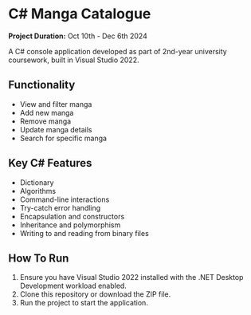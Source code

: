 # C# Manga Catalogue
**Project Duration:** Oct 10th - Dec 6th 2024

A C# console application developed as part of 2nd-year university coursework, built in Visual Studio 2022.

## Functionality
- View and filter manga
- Add new manga
- Remove manga
- Update manga details
- Search for specific manga

## Key C# Features
- Dictionary
- Algorithms
- Command-line interactions
- Try-catch error handling
- Encapsulation and constructors
- Inheritance and polymorphism
- Writing to and reading from binary files

## How To Run
1. Ensure you have Visual Studio 2022 installed with the .NET Desktop Development workload enabled.
2. Clone this repository or download the ZIP file.
3. Run the project to start the application.
